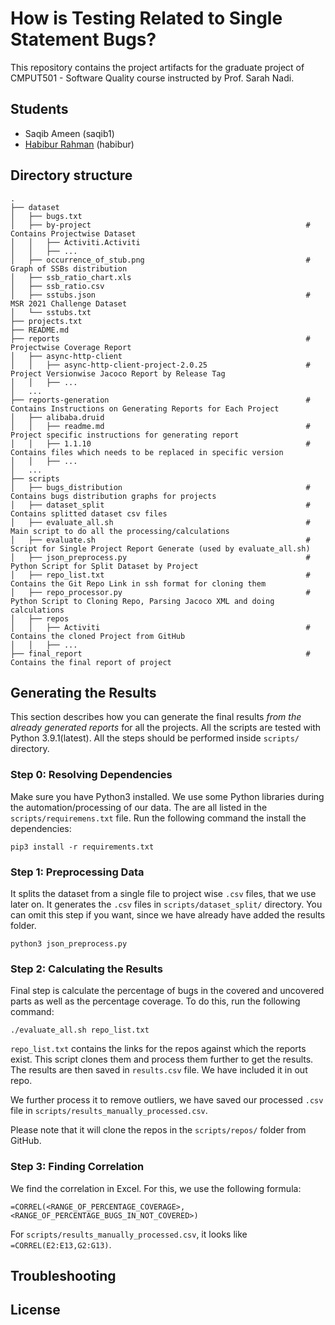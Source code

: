 # How is Testing Related to Single Statement Bugs?

This repository contains the project artifacts for the graduate project of CMPUT501 - Software Quality course instructed by Prof. Sarah Nadi.

## Students
 - Saqib Ameen (saqib1)
 - [Habibur Rahman](https://habibrahman.me) (habibur)


## Directory structure

```
.
├── dataset
│   ├── bugs.txt
│   ├── by-project                                                # Contains Projectwise Dataset
│   │   ├── Activiti.Activiti
│   │   ├── ...
│   ├── occurrence_of_stub.png                                    # Graph of SSBs distribution
│   ├── ssb_ratio_chart.xls
│   ├── ssb_ratio.csv
│   ├── sstubs.json                                               # MSR 2021 Challenge Dataset
│   └── sstubs.txt
├── projects.txt
├── README.md
├── reports                                                       # Projectwise Coverage Report
│   ├── async-http-client
│   │   ├── async-http-client-project-2.0.25                      # Project Versionwise Jacoco Report by Release Tag
│   │   ├── ...
│   ...
├── reports-generation                                            # Contains Instructions on Generating Reports for Each Project
│   ├── alibaba.druid
│   │   ├── readme.md                                             # Project specific instructions for generating report
│   │   ├── 1.1.10                                                # Contains files which needs to be replaced in specific version
│   │   ├── ...
│   ...
├── scripts
│   ├── bugs_distribution                                         # Contains bugs distribution graphs for projects
│   ├── dataset_split                                             # Contains splitted dataset csv files
│   ├── evaluate_all.sh                                           # Main script to do all the processing/calculations
│   ├── evaluate.sh                                               # Script for Single Project Report Generate (used by evaluate_all.sh)
│   ├── json_preprocess.py                                        # Python Script for Split Dataset by Project
│   ├── repo_list.txt                                             # Contains the Git Repo Link in ssh format for cloning them
│   ├── repo_processor.py                                         # Python Script to Cloning Repo, Parsing Jacoco XML and doing calculations
│   ├── repos
│   │   ├── Activiti                                              # Contains the cloned Project from GitHub
│   │   ├── ...
├── final_report                                                  # Contains the final report of project
```

## Generating the Results

This section describes how you can generate the final results *from the already generated reports* for all the projects. All the scripts are tested with Python 3.9.1(latest). All the steps should be performed inside `scripts/` directory.


### Step 0: Resolving Dependencies

Make sure you have Python3 installed. We use some Python libraries during the automation/processing of our data. The are all listed in the `scripts/requiremens.txt` file. Run the following command the install the dependencies:

 ````shell
 pip3 install -r requirements.txt
 ````

### Step 1: Preprocessing Data

It splits the dataset from a single file to project wise `.csv` files, that we use later on. It generates the `.csv` files in `scripts/dataset_split/` directory. You can omit this step if you want, since we have already have added the results folder.

```shell
python3 json_preprocess.py
```

### Step 2: Calculating the Results

Final step is calculate the percentage of bugs in the covered and uncovered parts as well as the percentage coverage. To do this, run the following command:

```shell
./evaluate_all.sh repo_list.txt
```

`repo_list.txt` contains the links for the repos against which the reports exist. This script clones them and process them further to get the results. The results are then saved in `results.csv` file. We have included it in out repo.

We further process it to remove outliers, we have saved our processed `.csv` file in `scripts/results_manually_processed.csv`.

Please note that it will clone the repos in the `scripts/repos/` folder from GitHub.

### Step 3: Finding Correlation

We find the correlation in Excel. For this, we use the following formula:

```
=CORREL(<RANGE_OF_PERCENTAGE_COVERAGE>,<RANGE_OF_PERCENTAGE_BUGS_IN_NOT_COVERED>)
```

For `scripts/results_manually_processed.csv`, it looks like `=CORREL(E2:E13,G2:G13)`.

## Troubleshooting

## License
